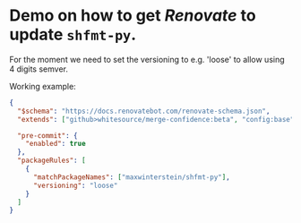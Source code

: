 # Demo on how to get _Renovate_ to update `shfmt-py`.

For the moment we need to set the versioning to e.g. 'loose' to allow using 4 digits semver.

Working example:

```json
{
  "$schema": "https://docs.renovatebot.com/renovate-schema.json",
  "extends": ["github>whitesource/merge-confidence:beta", "config:base"],

  "pre-commit": {
    "enabled": true
  },
  "packageRules": [
    {
      "matchPackageNames": ["maxwinterstein/shfmt-py"],
      "versioning": "loose"
    }
  ]
}
```

